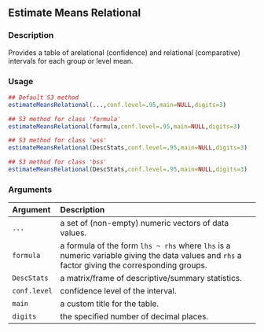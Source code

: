 ## Estimate Means Relational

### Description

Provides a table of arelational (confidence) and relational (comparative) intervals for each group or level mean.

### Usage

```r
## Default S3 method
estimateMeansRelational(...,conf.level=.95,main=NULL,digits=3)

## S3 method for class 'formula'
estimateMeansRelational(formula,conf.level=.95,main=NULL,digits=3)

## S3 method for class 'wss'
estimateMeansRelational(DescStats,conf.level=.95,main=NULL,digits=3)

## S3 method for class 'bss'
estimateMeansRelational(DescStats,conf.level=.95,main=NULL,digits=3)
```

### Arguments

Argument | Description
:-- | :--
```...``` | a set of (non-empty) numeric vectors of data values.
```formula``` | a formula of the form `lhs ~ rhs` where `lhs` is a numeric variable giving the data values and `rhs` a factor giving the corresponding groups.
```DescStats``` | a matrix/frame of descriptive/summary statistics.
```conf.level``` | confidence level of the interval.
```main``` | a custom title for the table.
```digits``` | the specified number of decimal places.
